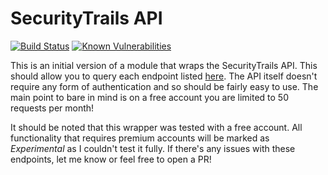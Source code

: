 # SecurityTrails API
[![Build Status](https://travis-ci.org/hangmansROP/securitytrails-api.svg?branch=master)](https://travis-ci.org/hangmansROP/securitytrails-api) 
[![Known Vulnerabilities](https://snyk.io//test/github/hangmansROP/securitytrails-api/badge.svg?targetFile=requirements.txt)](https://snyk.io//test/github/hangmansROP/securitytrails-api?targetFile=requirements.txt)

This is an initial version of a module that wraps the SecurityTrails API. This should allow you to query each endpoint listed [here](https://docs.securitytrails.com/v1.0/reference).
The API itself doesn't require any form of authentication and so should be fairly easy to use. The main point to bare in mind is on a free account you are limited to 50 requests per month!

It should be noted that this wrapper was tested with a free account. All functionality that requires premium accounts will be marked as *_Experimental_* as I couldn't test it fully. If there's any issues with these endpoints, let me know or feel free to open a PR!
